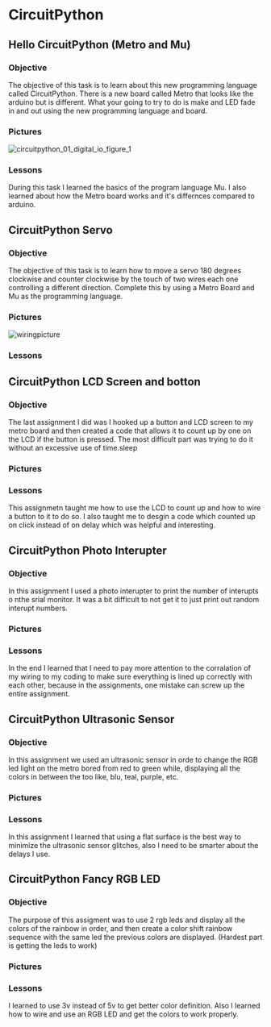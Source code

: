 # CircuitPython
## Hello CircuitPython (Metro and Mu)
### Objective
The objective of this task is to learn about this new programming language called CircuitPython. There is a new board called Metro that looks like the arduino but is different. What your going to try to do is make and LED fade in and out using the new programming language and board.

### Pictures

![circuitpython_01_digital_io_figure_1](https://user-images.githubusercontent.com/54993981/68688544-e8322b00-053c-11ea-9dc8-f1a2ed58d18d.png)

### Lessons
During this task I learned the basics of the program language Mu. I also learned about how the Metro board works and it's differnces compared to arduino. 



## CircuitPython Servo
### Objective
The objective of this task is to learn how to move a servo 180 degrees clockwise and counter clockwise by the touch of two wires each one controlling a different direction. Complete this by using a Metro Board and Mu as the programming language.

### Pictures
![wiringpicture](https://user-images.githubusercontent.com/54993981/68686792-2e39bf80-053a-11ea-9003-1802b85f8b44.PNG)

### Lessons



## CircuitPython LCD Screen and botton
### Objective

The last assignment I did was I hooked up a button
and LCD screen to my metro board and then created a
code that allows it to count up by one on the LCD
if the button is pressed. The most difficult part was
trying to do it without an excessive use of time.sleep

### Pictures

### Lessons
This assignmetn taught me how to use the LCD to count up and how to wire a button to it to do so. I also taught me to desgin a code which counted up on click instead of on delay which was helpful and interesting. 


## CircuitPython Photo Interupter
### Objective

In this assignment I used a photo interupter to print the
number of interupts o nthe srial monitor. It was a bit
difficult to not get it to just print out random interupt
numbers.

### Pictures

### Lessons
In the end I learned that I need to pay more attention to the corralation of my wiring to my coding to make sure everything is lined up correctly with each other, because in the assignments, one mistake can screw up the entire assignment. 



## CircuitPython Ultrasonic Sensor
### Objective

In this assignment we used an ultrasonic sensor in orde
to change the RGB led light on the metro bored from 
red to green while, displaying all the colors in between 
the too like, blu, teal, purple, etc. 

### Pictures

### Lessons
In this assignment I learned that using a flat surface is the best way to minimize the ultrasonic sensor glitches, also I need to be smarter about the delays I use. 



## CircuitPython Fancy RGB LED
### Objective

The purpose of this assigment was to use 2 rgb leds and 
display all the colors of the rainbow in order, and then 
create a color shift rainbow sequence with the same led 
the previous colors are displayed. (Hardest part is 
getting the leds to work)

### Pictures

### Lessons
I learned to use 3v instead of 5v to get better color definition. Also I learned how to wire and use an RGB LED and get the colors to work properly. 






























